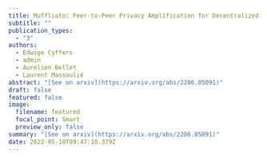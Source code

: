```yaml
---
title: Muffliato: Peer-to-Peer Privacy Amplification for Decentralized Optimization and Averaging
subtitle: ""
publication_types:
  - "3"
authors:
  - Edwige Cyffers
  - admin
  - Aurélien Bellet
  - Laurent Massoulié
abstract: "[See on arxiv](https://arxiv.org/abs/2206.05091)"
draft: false
featured: false
image:
  filename: featured
  focal_point: Smart
  preview_only: false
summary: "[See on arxiv](https://arxiv.org/abs/2206.05091)"
date: 2022-05-10T09:47:10.379Z
---
```

